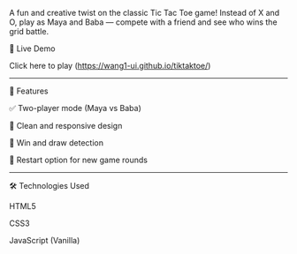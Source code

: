 A fun and creative twist on the classic Tic Tac Toe game! Instead of X and O, play as Maya and Baba — compete with a friend and see who wins the grid battle.

🔗 Live Demo

Click here to play (https://wang1-ui.github.io/tiktaktoe/)


---

📌 Features

✅ Two-player mode (Maya vs Baba)

🎨 Clean and responsive design

🏁 Win and draw detection

🔄 Restart option for new game rounds



---

🛠️ Technologies Used

HTML5

CSS3

JavaScript (Vanilla)
